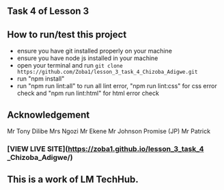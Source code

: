 ## Task 4 of Lesson 3
## How to run/test this project
* ensure you have git installed properly on your machine
* ensure you have node js installed in your machine
* open your terminal and run `git clone https://github.com/Zoba1/lesson_3_task_4_Chizoba_Adigwe.git`
* run "npm install"
* run "npm run lint:all" to run all lint error, "npm run lint:css" for css error check and "npm run lint:html" for html error check
## Acknowledgement
Mr Tony Dilibe
Mrs Ngozi
Mr Ekene
Mr Johnson Promise (JP)
Mr Patrick
### [VIEW LIVE SITE](https://zoba1.github.io/lesson_3_task_4 _Chizoba_Adigwe/)
## This is a work of LM TechHub.